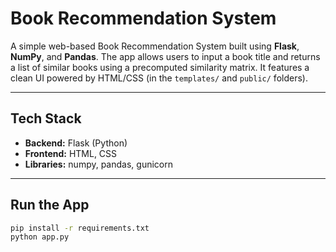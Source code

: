 # Book Recommendation System 

A simple web-based Book Recommendation System built using **Flask**, **NumPy**, and **Pandas**. The app allows users to input a book title and returns a list of similar books using a precomputed similarity matrix. It features a clean UI powered by HTML/CSS (in the `templates/` and `public/` folders).

---

## Tech Stack

- **Backend:** Flask (Python)
- **Frontend:** HTML, CSS
- **Libraries:** numpy, pandas, gunicorn

---
## Run the App

```bash
pip install -r requirements.txt
python app.py
```
